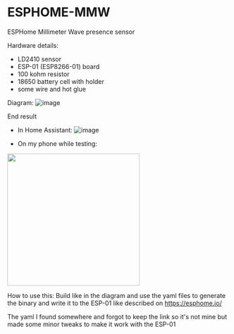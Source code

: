 # ESPHOME-MMW
ESPHome Millimeter Wave presence sensor

Hardware details:
- LD2410 sensor
- ESP-01 (ESP8266-01) board
- 100 kohm resistor
- 18650 battery cell with holder
- some wire and hot glue

Diagram:
![image](https://github.com/WaarlandIT/ESPHOME-MMW/assets/53364386/e78c2bb9-6795-4658-a930-26932eae306c)

End result 
- In Home Assistant:
![image](https://github.com/WaarlandIT/ESPHOME-MMW/assets/53364386/52ec30a1-1041-4603-8e8c-f27ac0ce080f)

- On my phone while testing:
<img src="https://github.com/WaarlandIT/ESPHOME-MMW/assets/53364386/e8285566-12c5-4b20-aaac-d3ef026c81a5" width="300">

How to use this:
Build like in the diagram and use the yaml files to generate the binary and write it to the ESP-01 like described on https://esphome.io/

The yaml I found somewhere and forgot to keep the link so it's not mine but made some minor tweaks to make it work with the ESP-01
